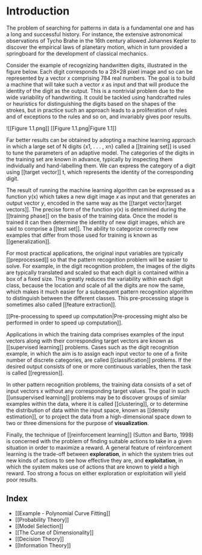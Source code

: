 # Introduction
The problem of searching for patterns in data is a fundamental one and has a long and successful history. For instance, the extensive astronomical observations of Tycho Brahe in the 16th century allowed Johannes Kepler to discover the empirical laws of planetary motion, which in turn provided a springboard for the development of classical mechanics.

Consider the example of recognizing handwritten digits, illustrated in the figure below. Each digit corresponds to a 28×28 pixel image and so can be represented by a vector *x* comprising 784 real numbers. The goal is to build a machine that will take such a vector *x* as input and that will produce the identity of the digit as the output. This is a nontrivial problem due to the wide variability of handwriting. It could be tackled using handcrafted rules or heuristics for distinguishing the digits based on the shapes of the strokes, but in practice such an approach leads to a proliferation of rules and of exceptions to the rules and so on, and invariably gives poor results.

![[Figure 1.1.png]]
[[Figure 1.1.png|Figure 1.1]]

Far better results can be obtained by adopting a machine learning approach in which a large set of N digits {x1, . . . , xn} called a [[training set]] is used to tune the parameters of an adaptive model. The categories of the digits in the training set are known in advance, typically by inspecting them individually and hand-labelling them. We can express the category of a digit using [[target vector]] t, which represents the identity of the corresponding digit.

The result of running the machine learning algorithm can be expressed as a function y(x) which takes a new digit image *x* as input and that generates an output vector *y*, encoded in the same way as the [[target vector|target vectors]]. The precise form of the function y(x) is determined during the [[training phase]] on the basis of the training data. Once the model is trained it can then determine the identity of new digit images, which are said to comprise a [[test set]]. The ability to categorize correctly new examples that differ from those used for training is known as [[generalization]].

For most practical applications, the original input variables are typically [[preprocessed]] so that the pattern recognition problem will be easier to solve. For example, in the digit recognition problem, the images of the digits are typically translated and scaled so that each digit is contained within a box of a fixed size. This greatly reduces the variability within each digit class, because the location and scale of all the digits are now the same, which makes it much easier for a subsequent pattern recognition algorithm to distinguish between the different classes. This pre-processing stage is sometimes also called [[feature extraction]].

[[Pre-processing to speed up computation|Pre-processing might also be performed in order to speed up computation]]. 

Applications in which the training data comprises examples of the input vectors along with their corresponding target vectors are known as [[supervised learning]] problems.  Cases such as the digit recognition example, in which the aim is to assign each input vector to one of a finite number of discrete categories, are called [[classification]] problems. If the desired output consists of one or more continuous variables, then the task is called [[regression]]. 

In other pattern recognition problems, the training data consists of a set of input vectors x without any corresponding target values. The goal in such [[unsupervised learning]] problems may be to discover groups of similar examples within the data, where it is called [[clustering]], or to determine the distribution of data within the input space, known as [[density estimation]], or to project the data from a high-dimensional space down to two or three dimensions for the purpose of **visualization**.

Finally, the technique of [[reinforcement learning]] (Sutton and Barto, 1998) is concerned with the problem of finding suitable actions to take in a given situation in order to maximize a reward. A general feature of reinforcement learning is the trade-off between **exploration**, in which the system tries out new kinds of actions to see how effective they are, and **exploitation**, in which the system makes use of actions that are known to yield a high reward. Too strong a focus on either exploration or exploitation will yield poor results.

## Index
- [[Example - Polynomial Curve Fitting]]
- [[Probability Theory]]
- [[Model Selection]]
- [[The Curse of Dimensionality]]
- [[Decision Theory]]
- [[Information Theory]]
